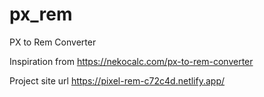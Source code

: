 # px_rem
PX to Rem Converter

Inspiration from
https://nekocalc.com/px-to-rem-converter

Project site url
https://pixel-rem-c72c4d.netlify.app/

